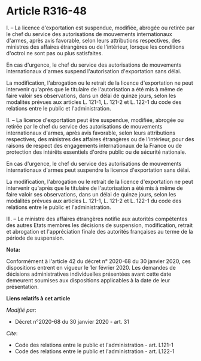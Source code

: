 # Article R316-48

I. – La licence d'exportation est suspendue, modifiée, abrogée ou retirée par le chef du service des autorisations de
mouvements internationaux d'armes, après avis favorable, selon leurs attributions respectives, des ministres des affaires
étrangères ou de l'intérieur, lorsque les conditions d'octroi ne sont pas ou plus satisfaites.

En cas d'urgence, le chef du service des autorisations de mouvements internationaux d'armes suspend l'autorisation
d'exportation sans délai.

La modification, l'abrogation ou le retrait de la licence d'exportation ne peut intervenir qu'après que le titulaire de
l'autorisation a été mis à même de faire valoir ses observations, dans un délai de quinze jours, selon les modalités prévues
aux articles L. 121-1, L. 121-2 et L. 122-1 du code des relations entre le public et l'administration.

II. – La licence d'exportation peut être suspendue, modifiée, abrogée ou retirée par le chef du service des autorisations de
mouvements internationaux d'armes, après avis favorable, selon leurs attributions respectives, des ministres des affaires
étrangères ou de l'intérieur, pour des raisons de respect des engagements internationaux de la France ou de protection des
intérêts essentiels d'ordre public ou de sécurité nationale.

En cas d'urgence, le chef du service des autorisations de mouvements internationaux d'armes peut suspendre la licence
d'exportation sans délai.

La modification, l'abrogation ou le retrait de la licence d'exportation ne peut intervenir qu'après que le titulaire de
l'autorisation a été mis à même de faire valoir ses observations, dans un délai de quinze jours, selon les modalités prévues
aux articles L. 121-1, L. 121-2 et L. 122-1 du code des relations entre le public et l'administration.

III. – Le ministre des affaires étrangères notifie aux autorités compétentes des autres Etats membres les décisions de
suspension, modification, retrait et abrogation et l'appréciation finale des autorités françaises au terme de la période de
suspension.

**Nota:**

Conformément à l'article 42 du décret n° 2020-68 du 30 janvier 2020, ces dispositions entrent en vigueur le 1er février 2020.
Les demandes de décisions administratives individuelles présentées avant cette date demeurent soumises aux dispositions
applicables à la date de leur présentation.

**Liens relatifs à cet article**

_Modifié par_:

  - Décret n°2020-68 du 30 janvier 2020 - art. 31

_Cite_:

  - Code des relations entre le public et l'administration - art. L121-1
  - Code des relations entre le public et l'administration - art. L122-1
